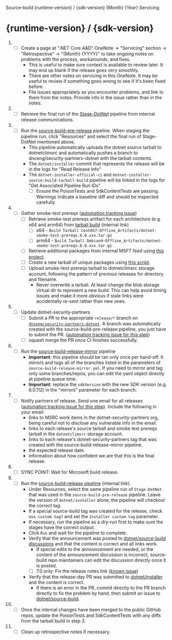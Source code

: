 <!--
  .NET 6.0+ Release Checklist

  To start the checklist for a new release:
  - Open a new issue in dotnet/release (private repo).
  - Delete lines starting with [Internal] if running a non-internal release.
  - Delete lines starting with [Non-Internal] if running an internal release.
-->

<!-- Issue Title: --> Source-build {runtime-version} / {sdk-version} {Month} {Year} Servicing

# {runtime-version} / {sdk-version}

1. - [ ] Create a page at ".NET Core A&D" OneNote -> "Servicing" section -> "Retrospective" -> "{Month} {YYYY}" to take ongoing notes on problems with the process, workarounds, and fixes.
     - This is useful to make sure context is available to review later. It may end up blank if the release goes very smoothly.
     - There are other notes on servicing in this OneNote. It may be useful to review if something goes wrong to see if it's been fixed before.
     - File issues appropriately as you encounter problems, and link to them from the notes. Provide info in the issue rather than in the notes.
1. - [ ] Retrieve the final run of the [Stage-DotNet](https://dev.azure.com/dnceng/internal/_build?definitionId=792&_a=summary) pipeline from internal release communications.
1. - [ ] Run the [source-build-pre-release](https://dev.azure.com/dnceng/internal/_build?definitionId=1188) pipeline. When staging the pipeline run, click "Resources" and select the final run of Stage-DotNet mentioned above.
     - This pipeline automatically uploads the dotnet source tarball to dotnetclimsrc and automatically pushes a branch to dnceng/security-partners-dotnet with the tarball contents.
     - The `dotnet/installer` commit that represents the release will be in the logs for "Read Release Info"
     - The `dotnet-installer-official-ci` and `dotnet-installer-source-build-tarball-build` pipeline will be linked in the logs for "Get Associated Pipeline Run IDs"
        - [ ] Ensure the PoisonTests and SdkContentTests are passing.  Warnings indicate a baseline diff and should be inspected carefully.
1. - [ ] Gather smoke-test prereqs ([automation tracking issue](https://github.com/dotnet/source-build/issues/3068))
     - [ ] Retrieve smoke-test prereqs artifact for each architecture (e.g. x64 and arm64) from [tarball build](https://dev.azure.com/dnceng/internal/_build?definitionId=1011) (internal link)
       - [ ] x64 - `Build Tarball CentOS7-Offline_Artifacts/dotnet-smoke-test-prereqs.6.0.xxx.tar.gz`
       - [ ] arm64 - `Build Tarball Debian9-Offline_Artifacts/dotnet-smoke-test-prereqs.6.0.xxx.tar.gz`
     - [ ] Retrieve additional packages from internal MSFT feed using [this project](https://gist.github.com/lbussell/47a3953686c218ede865e305478df74a).
     - [ ] Create a new tarball of unique packages using [this script](https://gist.github.com/lbussell/5789974491e3d3ed737aac0e8b97b594).
     - [ ] Upload smoke-test-prereqs tarball to dotnetclimsrc storage account, following the pattern of previous releases for directory and filename.
         - Never overwrite a tarball. At least change the blob storage virtual dir to represent a new build. This can help avoid timing issues and make it more obvious if stale links were accidentally re-sent rather than new ones.
1. - [ ] Update dotnet-security-partners
     - [ ] Submit a PR to the appropriate `release/*` branch on [`dnceng/security-partners-dotnet`](https://dev.azure.com/dnceng/internal/_git/security-partners-dotnet). A branch was automatically created with the source-build-pre-release pipeline, you just have to submit the PR. ([automation tracking issue for this step](https://github.com/dotnet/source-build/issues/3069))
     - [ ] squash merge the PR once CI finishes successfully.
1. - [ ] Run the [source-build-release-mirror](https://dev.azure.com/dnceng/internal/_build?definitionId=1221&_a=summary) pipeline
     - **Important**: this pipeline should be ran only once per hand-off. It mirrors and tags all of the branches listed in the parameters of `source-build-release-mirror.yml`. If you need to mirror and tag only some branches/repos, you can edit the yaml object directly at pipeline queue time.
     - **Important**: replace the `sdkVersion` with the new SDK version (e.g. 6.0.112) in the "mirrors" parameter for each branch.
1. - [ ] Notify partners of release. Send one email for all releases ([automation tracking issue for this step](https://github.com/dotnet/source-build/issues/3196)). Include the following in your email:
     - links to MSRC work items in the dotnet-security-partners org, being careful not to disclose any vulnerable info in the email.
     - links to each release's source tarball and smoke test prereqs tarball in the `dotnetclimsrc` storage account.
     - links to each release's dotnet-security-partners tag that was created with the source-build-release-mirror pipeline.
     - the expected release date.
     - information about how confident we are that this is the final release.
1. - [ ] SYNC POINT: Wait for Microsoft build release.
1. - [ ] Run the [source-build-release pipeline](https://dev.azure.com/dnceng/internal/_build?definitionId=1124) (internal link).
     - Under Resources, select the same pipeline run of `Stage-DotNet` that was used in the `source-build-pre-release` pipeline. Leave the version of `dotnet/installer` alone, the pipeline will checkout the correct tag.
     - If a special source-build tag was created for the release, check `Use custom tag?` and set the `Installer custom tag` parameter.
     - If necessary, run the pipeline as a dry-run first to make sure the stages have the correct output.
     - Click `Run` and wait for the pipeline to complete.
     - Verify that the announcement was posted to [dotnet/source-build discussions](https://github.com/dotnet/source-build/discussions) and that the content is correct and all links work.
          - If special edits to the announcement are needed, or the content of the announcement discussion is incorrect, source-build repo maintainers can edit the discussion directly once it is posted.
          - [ ] 7.0 only: Fix the release notes link ([known issue](https://github.com/dotnet/source-build/issues/3178))
     - Verify that the release-day PR was submitted to [dotnet/installer](https://github.com/dotnet/installer/pulls) and the content is correct.
          - If there is an error in the PR, commit directly to the PR branch directly to fix the problem by hand, then submit an issue to [dotnet/source-build](https://github.com/dotnet/source-build).
1. - [ ] Once the internal changes have been merged to the public GitHub repos, update the PoisonTests and SdkContentTests with any diffs from the tarball build in step 3.
1. - [ ] Clean up retrospective notes if necessary.